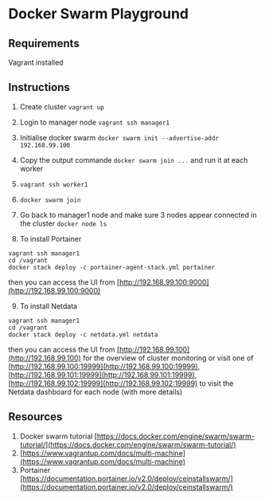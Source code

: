 Docker Swarm Playground
=======================

## Requirements

Vagrant installed

## Instructions

1. Create cluster `vagrant up`
2. Login to manager node `vagrant ssh manager1`
3. Initialise docker swarm `docker swarm init --advertise-addr 192.168.99.100`
4. Copy the output commande `docker swarm join ...` and run it at each worker
5. `vagrant ssh worker1`
6. `docker swarm join`
7. Go back to manager1 node and make sure 3 nodes appear connected in the cluster `docker node ls`

8. To install Portainer
```
vagrant ssh manager1
cd /vagrant
docker stack deploy -c portainer-agent-stack.yml portainer
```
then you can access the UI from [http://192.168.99.100:9000](http://192.168.99.100:9000)

9. To install Netdata
```
vagrant ssh manager1
cd /vagrant
docker stack deploy -c netdata.yml netdata
```
then you can access the UI from [http://192.168.99.100](http://192.168.99.100) for the overview of cluster monitoring
or visit one of [http://192.168.99.100:19999](http://192.168.99.100:19999), [http://192.168.99.101:19999](http://192.168.99.101:19999),
[http://192.168.99.102:19999](http://192.168.99.102:19999) to visit the Netdata dashboard for each node (with more details)

## Resources

1. Docker swarm tutorial [https://docs.docker.com/engine/swarm/swarm-tutorial/](https://docs.docker.com/engine/swarm/swarm-tutorial/)
2. [https://www.vagrantup.com/docs/multi-machine](https://www.vagrantup.com/docs/multi-machine)
3. Portainer [https://documentation.portainer.io/v2.0/deploy/ceinstallswarm/](https://documentation.portainer.io/v2.0/deploy/ceinstallswarm/)